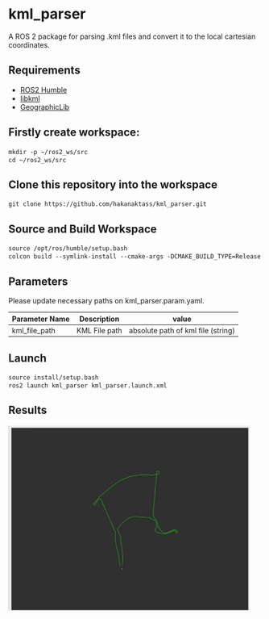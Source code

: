 # kml_parser
A ROS 2 package for parsing .kml files and convert it to the local cartesian coordinates.

## Requirements
- [ROS2 Humble](https://docs.ros.org/en/humble/Installation/Ubuntu-Install-Debians.html)
- [libkml](https://github.com/google/libkml)
- [GeographicLib](https://geographiclib.sourceforge.io/C++/doc/install.html)

## Firstly create workspace:
```
mkdir -p ~/ros2_ws/src
cd ~/ros2_ws/src

```
## Clone this repository into the workspace
```
git clone https://github.com/hakanaktass/kml_parser.git
```
## Source and Build Workspace

```
source /opt/ros/humble/setup.bash
colcon build --symlink-install --cmake-args -DCMAKE_BUILD_TYPE=Release

```

## Parameters

Please update necessary paths on kml_parser.param.yaml.

| Parameter Name                 | Description                                                     | value                                             |
| ------------------------------ | --------------------------------------------------------------- | ------------------------------------------------- |
| kml_file_path                  | KML File path                                                   | absolute path of kml file (string)                |

## Launch 

```
source install/setup.bash
ros2 launch kml_parser kml_parser.launch.xml

```


## Results

<img src="./img/kml_parser.png" width="480px">
